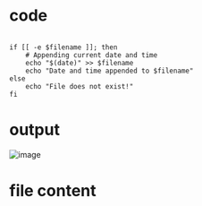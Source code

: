 # code 
```read -p "Enter the filename: " filename

if [[ -e $filename ]]; then
    # Appending current date and time
    echo "$(date)" >> $filename
    echo "Date and time appended to $filename"
else
    echo "File does not exist!"
fi
```
# output
![image](https://github.com/user-attachments/assets/fa0b1791-a178-4493-ab10-863398623d88)

# file content

